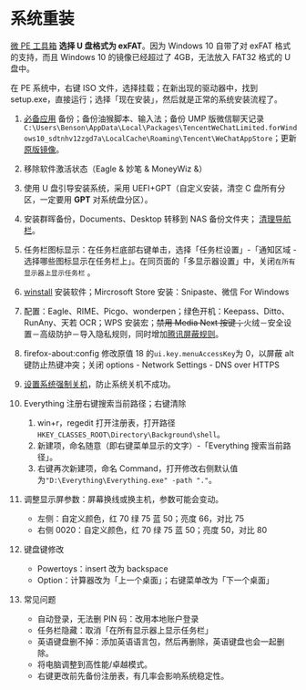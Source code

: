 # 系统重装

[微 PE 工具箱](http://www.wepe.com.cn/) **选择 U 盘格式为 exFAT**。因为 Windows 10 自带了对 exFAT 格式的支持，而且 Windows 10 的镜像已经超过了 4GB，无法放入 FAT32 格式的 U 盘中。

在 PE 系统中，右键 ISO 文件，选择挂载；在新出现的驱动器中，找到 setup.exe，直接运行；选择「现在安装」，然后就是正常的系统安装流程了。

1. [必备应用](https://www.notion.so/6c1f4aac4116463d922a1c6fc7010873) 备份；备份油猴脚本、输入法；备份 UMP 版微信聊天记录`C:\Users\Benson\AppData\Local\Packages\TencentWeChatLimited.forWindows10_sdtnhv12zgd7a\LocalCache\Roaming\Tencent\WeChatAppStore`；更新[原版镜像](https://www.microsoft.com/zh-cn/software-download/windows11)。
2. 移除软件激活状态（Eagle & 妙笔 & MoneyWiz &）
3. 使用 U 盘引导安装系统，采用 UEFI+GPT（自定义安装，清空 C 盘所有分区，一定要用 **GPT** 对系统盘分区）。
4. 安装群晖备份，Documents、Desktop 转移到 NAS 备份文件夹； [清理导航栏](https://zhuanlan.zhihu.com/p/25942015)。
5. 任务栏图标显示：在任务栏底部右键单击，选择「任务栏设置」-「通知区域 - 选择哪些图标显示在任务栏上」。在同页面的「多显示器设置」中，关闭`在所有显示器上显示任务栏` 。
6. [winstall](https://winstall.app/packs/dEj1kM6HT) 安装软件；Mircrosoft Store 安装：Snipaste、微信 For Windows
7. 配置：Eagle、RIME、Picgo、wonderpen；绿色开机：Keepass、Ditto、RunAny、天若 OCR；WPS 安装宏；~~禁用 Media Next 按键；~~火绒－安全设置－高级防护－导入隐私规则，同时增加[腾讯屏蔽规则](https://github.com/tutugreen/Huorong-Rules/tree/main/Tencent)。
8. firefox-about:config 修改原值 18 的`ui.key.menuAccessKey`为 0，以屏蔽 alt 键防止热键冲突；关闭 options - Network Settings - DNS over HTTPS
9. [设置系统强制关机](https://zhuanlan.zhihu.com/p/28990682)，防止系统关机不成功。
10. Everything 注册右键搜索当前路径；右键清除
    1. win+r，regedit 打开注册表，打开路径`HKEY_CLASSES_ROOT\Directory\Background\shell`。
    2. 新建项，命名随意（即右键菜单显示的文字）-「Everything 搜索当前路径」。
    3. 右键再次新建项，命名 Command，打开修改右侧默认值为`"D:\Everything\Everything.exe" -path "."`。

11. 调整显示屏参数：屏幕换线或换主机，参数可能会变动。
    - 左侧：自定义颜色，红 70 绿 75 蓝 50；亮度 66，对比 75
    - 右侧 0020：自定义颜色，红 70 绿 75 蓝 50；亮度 50，对比 80
12. 键盘键修改
    - Powertoys：insert 改为 backspace
    - Option：计算器改为「上一个桌面」；右键菜单改为「下一个桌面」
13. 常见问题
    - 自动登录，无法删 PIN 码：改用本地账户登录
    - 任务栏隐藏：取消「在所有显示器上显示任务栏」
    - 英语键盘删不掉：添加英语语言包，然后再删除，英语键盘也会一起删除。
    - 将电脑调整到高性能/卓越模式。
    - 右键更改前先备份注册表，有几率会影响系统稳定性。
